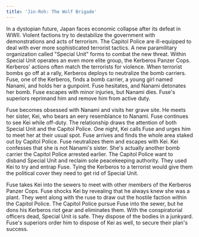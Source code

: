 ```yaml
---
title: 'Jin-Roh: The Wolf Brigade'
---
```


In a dystopian future, Japan faces economic collapse after its defeat in WWII.
Violent factions try to destabilize the government with demonstrations and acts
of terrorism. The Capitol Police are ill-equipped to deal with ever more
sophisticated terrorist tactics. A new paramilitary organization called "Special
Unit" forms to combat the new threat. Within Special Unit operates an even more
elite group, the Kerberos Panzer Cops. Kerberos' actions often match the
terrorists for violence. When terrorist bombs go off at a rally, Kerberos
deploys to neutralize the bomb carriers. Fuse, one of the Kerberos, finds a bomb
carrier, a young girl named Nanami, and holds her a gunpoint. Fuse hesitates,
and Nanami detonates her bomb. Fuse escapes with minor injuries, but Nanami
dies. Fuse's superiors reprimand him and remove him from active duty.

Fuse becomes obsessed with Nanami and visits her grave site. He meets her
sister, Kei, who bears an eery resemblance to Nanami. Fuse continues to see Kei
while off-duty. The relationship draws the attention of both Special Unit and
the Capitol Police. One night, Kei calls Fuse and urges him to meet her at their
usual spot. Fuse arrives and finds the whole area staked out by Capitol Police.
Fuse neutralizes them and escapes with Kei. Kei confesses that she is not
Nanami's sister. She's actually another bomb carrier the Capitol Police arrested
earlier. The Capitol Police want to disband Special Unit and reclaim sole
peacekeeping authority. They used Kei to try and entrap Fuse. Tying the Kerberos
to a terrorist would give them the political cover they need to get rid of
Special Unit.

Fuse takes Kei into the sewers to meet with other members of the Kerberos Panzer
Cops. Fuse shocks Kei by revealing that he always knew she was a plant. They
went along with the ruse to draw out the hostile faction within the Capitol
Police. The Capitol Police pursue Fuse into the sewer, but he dons his Kerberos
riot gear and eliminates them. With the conspiratorial officers dead, Special
Unit is safe. They dispose of the bodies in a junkyard. Fuse's superiors order
him to dispose of Kei as well, to secure their plan's success.
